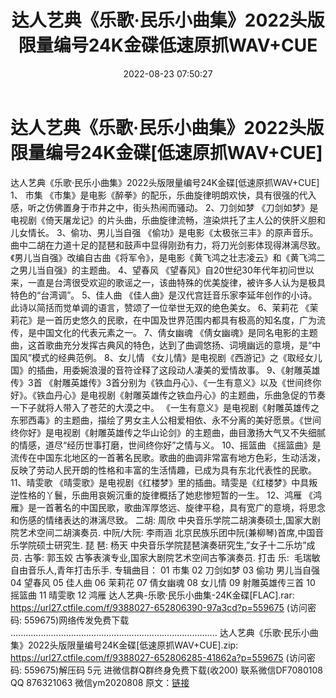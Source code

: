 ﻿---
title: 达人艺典《乐歌·民乐小曲集》2022头版限量编号24K金碟低速原抓WAV+CUE
date: 2022-08-23 07:50:27
categories: 新碟专辑、稀有等精品
tags: 纯音雅乐
---
# 达人艺典《乐歌·民乐小曲集》2022头版限量编号24K金碟[低速原抓WAV+CUE]

达人艺典《乐歌·民乐小曲集》2022头版限量编号24K金碟[低速原抓WAV+CUE]
1、 市集
《市集》是电影《醉拳》的配乐，乐曲旋律明朗欢快，具有很强的代入感，听之仿佛置身于市井之中，街头热闹而骚动。
2、刀剑如梦
《刀剑如梦》是电视剧《倚天屠龙记》的片头曲，乐曲旋律流畅，渲染烘托了主人公的侠肝义胆和儿女情长。
3、偷功、男儿当自强
《偷功》是电影《太极张三丰》的原声音乐。曲中二胡在力道十足的琵琶和鼓声中显得刚劲有力，将刀光剑影体现得淋漓尽致。《男儿当自强》改编自古曲《将军令》，是电影《黄飞鸿之壮志凌云》和《黄飞鸿二之男儿当自强》的主题曲。
4、望春风
《望春风》自20世纪30年代年初问世以来，一直是台湾很受欢迎的歌谣之一，该曲特殊的优美旋律，被许多人认为是极具特色的“台湾调”。
5、佳人曲
《佳人曲》是汉代宫廷音乐家李延年创作的小诗。此诗以简括而觉单调的语言，赞颂了一位举世无双的绝色美女。
6、茉莉花
《茉莉花》是一首历史悠久的民歌，在中国及世界范围内都具有极高的知名度，广为流传，是中国文化的代表元素之一。
7、倩女幽魂
《倩女幽魂》是同名电影的主题曲，这首歌曲充分发挥古典风的特色，达到了曲调悠扬、词境幽远的意境，是“中国风”模式的经典范例。
8、女儿情
《女儿情》是电视剧《西游记》之《取经女儿国》的插曲，用委婉浪漫的音符诠释了这段动人凄美的爱情故事。
9、《射雕英雄传》3首
《射雕英雄传》3首分别为《铁血丹心》、《一生有意义》以及《世间终你好》。《铁血丹心》是电视剧《射雕英雄传之铁血丹心》的主题曲，乐曲急促的节奏一下子就将人带入了苍茫的大漠之中。
《一生有意义》是电视剧《射雕英雄传之东邪西毒》的主题曲，描绘了男女主人公相爱相依、永不分离的美好愿景。《世间终你好》是电视剧《射雕英雄传之华山论剑》的主题曲，曲目激扬大气又不失细腻的情感，道尽“经历世事打磨，世间终你好”之情与义。
10、摇篮曲
《摇篮曲》是流传在中国东北地区的一首著名民歌。歌曲的曲调非常富有地方色彩，生动活泼，反映了劳动人民开朗的性格和丰富的生活情趣，已成为具有东北代表性的民歌。
11、晴雯歌
《晴雯歌》是电视剧《红楼梦》里的插曲。晴雯是《红楼梦》中具叛逆性格的丫鬟，乐曲用哀婉沉重的旋律概括了她悲惨短暂的一生。
12、鸿雁
《鸿雁》是一首著名的中国民歌，歌曲浑厚悠远、旋律平稳，具有宽广的意境，将思念和伤感的情绪表达的淋漓尽致。
二胡: 周欣
中央音乐学院二胡演奏硕士,国家大剧院艺术空间二胡演奏员.
中阮/大阮: 李雨涵
北京民族乐团中阮(兼柳琴)首席,中国音乐学院硕士研究生.
琵 琶: 杨天
中央音乐学院琵琶演奏研究生,”女子十二乐坊”成员.
古筝: 郭玉姣
古筝表演专业,国家大剧院艺术空间古筝演奏员.
打击 乐:  毛瑞敏
自由音乐人,青年打击乐手.
专辑曲目：
01 市集
02 刀剑如梦
03 偷功 男儿当自强
04 望春风
05 佳人曲
06 茉莉花
07 倩女幽魂
08 女儿情
09 射雕英雄传三首
10 摇篮曲
11 晴雯歌
12 鸿雁
达人艺典-乐歌·民乐小曲集-24K金碟[FLAC].rar: https://url27.ctfile.com/f/9388027-652806390-97a3cd?p=559675
(访问密码: 559675)网络传发免费下载
..................................................................................
达人艺典《乐歌·民乐小曲集》2022头版限量编号24K金碟[低速原抓WAV+CUE].zip: https://url27.ctfile.com/f/9388027-652806285-41862a?p=559675
(访问密码: 559675)解压码 5元
进微信群Q群终身免费下载(收200)
联系微信DF7080108 QQ 876321063
微信ym2020808
原文：[链接](https://blog.sina.com.cn/s/blog_1647c7e7601030z0m.html)